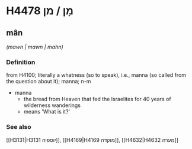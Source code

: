 # H4478 מָן / מן

## mân

_(mawn | mawn | mahn)_

### Definition

from H4100; literally a whatness (so to speak), i.e., manna (so called from the question about it); manna; n-m

- manna
  - the bread from Heaven that fed the Israelites for 40 years of wilderness wanderings
  - means 'What is it?'

### See also

[[H3131|H3131 יוספיה]], [[H4169|H4169 מוקדה]], [[H4632|H4632 מערה]]
